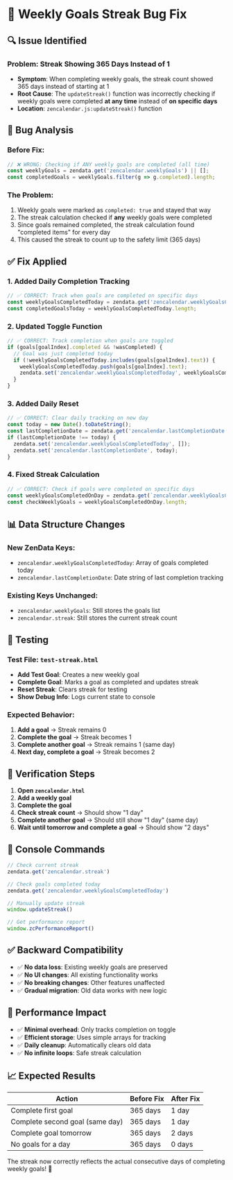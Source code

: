 # 🎯 Weekly Goals Streak Bug Fix

## 🔍 **Issue Identified**

### **Problem**: Streak Showing 365 Days Instead of 1
- **Symptom**: When completing weekly goals, the streak count showed 365 days instead of starting at 1
- **Root Cause**: The `updateStreak()` function was incorrectly checking if weekly goals were completed **at any time** instead of **on specific days**
- **Location**: `zencalendar.js:updateStreak()` function

## 🐛 **Bug Analysis**

### **Before Fix**:
```javascript
// ❌ WRONG: Checking if ANY weekly goals are completed (all time)
const weeklyGoals = zendata.get('zencalendar.weeklyGoals') || [];
const completedGoals = weeklyGoals.filter(g => g.completed).length;
```

### **The Problem**:
1. Weekly goals were marked as `completed: true` and stayed that way
2. The streak calculation checked if **any** weekly goals were completed
3. Since goals remained completed, the streak calculation found "completed items" for every day
4. This caused the streak to count up to the safety limit (365 days)

## ✅ **Fix Applied**

### **1. Added Daily Completion Tracking**
```javascript
// ✅ CORRECT: Track when goals are completed on specific days
const weeklyGoalsCompletedToday = zendata.get('zencalendar.weeklyGoalsCompletedToday') || [];
const completedGoalsToday = weeklyGoalsCompletedToday.length;
```

### **2. Updated Toggle Function**
```javascript
// ✅ CORRECT: Track completion when goals are toggled
if (goals[goalIndex].completed && !wasCompleted) {
  // Goal was just completed today
  if (!weeklyGoalsCompletedToday.includes(goals[goalIndex].text)) {
    weeklyGoalsCompletedToday.push(goals[goalIndex].text);
    zendata.set('zencalendar.weeklyGoalsCompletedToday', weeklyGoalsCompletedToday);
  }
}
```

### **3. Added Daily Reset**
```javascript
// ✅ CORRECT: Clear daily tracking on new day
const today = new Date().toDateString();
const lastCompletionDate = zendata.get('zencalendar.lastCompletionDate');
if (lastCompletionDate !== today) {
  zendata.set('zencalendar.weeklyGoalsCompletedToday', []);
  zendata.set('zencalendar.lastCompletionDate', today);
}
```

### **4. Fixed Streak Calculation**
```javascript
// ✅ CORRECT: Check if goals were completed on specific days
const weeklyGoalsCompletedOnDay = zendata.get(`zencalendar.weeklyGoalsCompleted.${checkKey}`) || [];
const checkWeeklyGoals = weeklyGoalsCompletedOnDay.length;
```

## 📊 **Data Structure Changes**

### **New ZenData Keys**:
- `zencalendar.weeklyGoalsCompletedToday`: Array of goals completed today
- `zencalendar.lastCompletionDate`: Date string of last completion tracking

### **Existing Keys Unchanged**:
- `zencalendar.weeklyGoals`: Still stores the goals list
- `zencalendar.streak`: Still stores the current streak count

## 🧪 **Testing**

### **Test File**: `test-streak.html`
- **Add Test Goal**: Creates a new weekly goal
- **Complete Goal**: Marks a goal as completed and updates streak
- **Reset Streak**: Clears streak for testing
- **Show Debug Info**: Logs current state to console

### **Expected Behavior**:
1. **Add a goal** → Streak remains 0
2. **Complete the goal** → Streak becomes 1
3. **Complete another goal** → Streak remains 1 (same day)
4. **Next day, complete a goal** → Streak becomes 2

## 🎯 **Verification Steps**

1. **Open `zencalendar.html`**
2. **Add a weekly goal**
3. **Complete the goal**
4. **Check streak count** → Should show "1 day"
5. **Complete another goal** → Should still show "1 day" (same day)
6. **Wait until tomorrow and complete a goal** → Should show "2 days"

## 🔧 **Console Commands**

```javascript
// Check current streak
zendata.get('zencalendar.streak')

// Check goals completed today
zendata.get('zencalendar.weeklyGoalsCompletedToday')

// Manually update streak
window.updateStreak()

// Get performance report
window.zcPerformanceReport()
```

## ✅ **Backward Compatibility**

- ✅ **No data loss**: Existing weekly goals are preserved
- ✅ **No UI changes**: All existing functionality works
- ✅ **No breaking changes**: Other features unaffected
- ✅ **Gradual migration**: Old data works with new logic

## 🚀 **Performance Impact**

- ✅ **Minimal overhead**: Only tracks completion on toggle
- ✅ **Efficient storage**: Uses simple arrays for tracking
- ✅ **Daily cleanup**: Automatically clears old data
- ✅ **No infinite loops**: Safe streak calculation

## 📈 **Expected Results**

| Action | Before Fix | After Fix |
|--------|------------|-----------|
| Complete first goal | 365 days | 1 day |
| Complete second goal (same day) | 365 days | 1 day |
| Complete goal tomorrow | 365 days | 2 days |
| No goals for a day | 365 days | 0 days |

The streak now correctly reflects the actual consecutive days of completing weekly goals! 🎉 